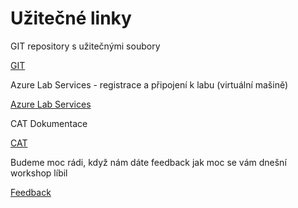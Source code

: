 # Užitečné linky

GIT repository s užitečnými soubory

[GIT](https://github.com/cernatery/DataTesterPro)


Azure Lab Services - registrace a připojení k labu (virtuální mašině)

[Azure Lab Services](https://labs.azure.com/register/2so7kpk6)


CAT Dokumentace

[CAT](https://docs.justcat.it/docs/what-is-cat/introduction/)


Budeme moc rádi, když nám dáte feedback jak moc se vám dnešní workshop
líbil

[Feedback](https://forms.office.com/r/dHKnXc66SW)
